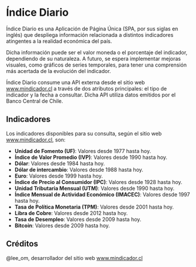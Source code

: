 # Índice Diario

Índice Diario es una Aplicación de Página Única (SPA, por sus siglas en inglés) que despliega información relacionada a distintos indicadores atingentes a la realidad económica del país. 

Dicha información puede ser el valor moneda o el porcentaje del indicador, dependiendo de su naturaleza. A futuro, se espera implementar mejoras visuales, como gráficos de series temporales, para tener una comprensión más acertada de la evolución del indicador.

Índice Diario consume una API externa desde el sitio web www.mindicador.cl a través de dos atributos principales: el tipo de indicador y la fecha a consultar. Dicha API utiliza datos emitidos por el Banco Central de Chile.

## Indicadores

Los indicadores disponibles para su consulta, según el sitio web www.mindicador.cl, son:

- **Unidad de Fomento (UF)**: Valores desde 1977   hasta hoy.
- **Índice de Valor Promedio (IVP)**: Valores desde 1990 hasta hoy.
- **Dólar**: Valores desde 1984 hasta hoy.
- **Dólar de intercambio**: Valores desde 1988 hasta hoy.
- **Euro**: Valores desde 1999  hasta hoy.
- **Índice de Precio al Consumidor (IPC)**: Valores desde 1928 hasta hoy.
- **Unidad Tributaria Mensual (UTM)**: Valores desde 1990 hasta hoy.
- **Índice Mensual de Actividad Económico (IMACEC)**: Valores desde 1997 hasta hoy.
- **Tasa de Política Monetaria (TPM)**: Valores desde 2001 hasta hoy.
- **Libra de Cobre**: Valores desde 2012 hasta hoy.
- **Tasa de Desempleo**: Valores desde 2009 hasta hoy.
- **Bitcoin**: Valores desde 2009 hasta hoy.

## Créditos 

@lee_om, desarrollador del sitio web www.mindicador.cl
